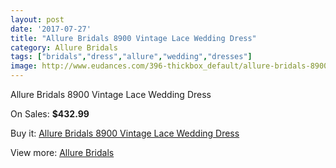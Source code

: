 ```yaml
---
layout: post
date: '2017-07-27'
title: "Allure Bridals 8900 Vintage Lace Wedding Dress"
category: Allure Bridals
tags: ["bridals","dress","allure","wedding","dresses"]
image: http://www.eudances.com/396-thickbox_default/allure-bridals-8900-vintage-lace-wedding-dress.jpg
---
```

Allure Bridals 8900 Vintage Lace Wedding Dress

On Sales: **$432.99**
<a href="https://www.eudances.com/en/allure-bridals/122-allure-bridals-8900-vintage-lace-wedding-dress.html"><amp-img layout="responsive" width="600" height="600" src="//www.eudances.com/396-thickbox_default/allure-bridals-8900-vintage-lace-wedding-dress.jpg" alt="Allure Bridals 8900 Vintage Lace Wedding Dress 0" /></a>
<a href="https://www.eudances.com/en/allure-bridals/122-allure-bridals-8900-vintage-lace-wedding-dress.html"><amp-img layout="responsive" width="600" height="600" src="//www.eudances.com/399-thickbox_default/allure-bridals-8900-vintage-lace-wedding-dress.jpg" alt="Allure Bridals 8900 Vintage Lace Wedding Dress 1" /></a>
<a href="https://www.eudances.com/en/allure-bridals/122-allure-bridals-8900-vintage-lace-wedding-dress.html"><amp-img layout="responsive" width="600" height="600" src="//www.eudances.com/398-thickbox_default/allure-bridals-8900-vintage-lace-wedding-dress.jpg" alt="Allure Bridals 8900 Vintage Lace Wedding Dress 2" /></a>
<a href="https://www.eudances.com/en/allure-bridals/122-allure-bridals-8900-vintage-lace-wedding-dress.html"><amp-img layout="responsive" width="600" height="600" src="//www.eudances.com/397-thickbox_default/allure-bridals-8900-vintage-lace-wedding-dress.jpg" alt="Allure Bridals 8900 Vintage Lace Wedding Dress 3" /></a>

Buy it: [Allure Bridals 8900 Vintage Lace Wedding Dress](https://www.eudances.com/en/allure-bridals/122-allure-bridals-8900-vintage-lace-wedding-dress.html "Allure Bridals 8900 Vintage Lace Wedding Dress")

View more: [Allure Bridals](https://www.eudances.com/en/2-allure-bridals "Allure Bridals")